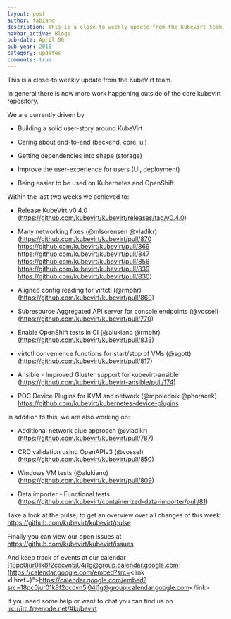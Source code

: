 ```yaml
---
layout: post
author: fabiand
description: This is a close-to weekly update from the KubeVirt team.
navbar_active: Blogs
pub-date: April 06
pub-year: 2018
category: updates
comments: true
---
```


This is a close-to weekly update from the KubeVirt team.

In general there is now more work happening outside of the core kubevirt
repository.

We are currently driven by

-   Building a solid user-story around KubeVirt

-   Caring about end-to-end (backend, core, ui)

-   Getting dependencies into shape (storage)

-   Improve the user-experience for users (UI, deployment)

-   Being easier to be used on Kubernetes and OpenShift

Within the last two weeks we achieved to:

-   Release KubeVirt v0.4.0
    (<https://github.com/kubevirt/kubevirt/releases/tag/v0.4.0>)

-   Many networking fixes (@mlsorensen @vladikr)
    (<https://github.com/kubevirt/kubevirt/pull/870>
    <https://github.com/kubevirt/kubevirt/pull/869>
    <https://github.com/kubevirt/kubevirt/pull/847>
    <https://github.com/kubevirt/kubevirt/pull/856>
    <https://github.com/kubevirt/kubevirt/pull/839>
    <https://github.com/kubevirt/kubevirt/pull/830>)

-   Aligned config reading for virtctl (@rmohr)
    (<https://github.com/kubevirt/kubevirt/pull/860>)

-   Subresource Aggregated API server for console endpoints (@vossel)
    (<https://github.com/kubevirt/kubevirt/pull/770>)

-   Enable OpenShift tests in CI (@alukiano @rmohr)
    (<https://github.com/kubevirt/kubevirt/pull/833>)

-   virtctl convenience functions for start/stop of VMs (@sgott)
    (<https://github.com/kubevirt/kubevirt/pull/817>)

-   Ansible - Improved Gluster support for kubevirt-ansible
    (<https://github.com/kubevirt/kubevirt-ansible/pull/174>)

-   POC Device Plugins for KVM and network (@mpolednik @phoracek)
    <https://github.com/kubevirt/kubernetes-device-plugins>

In addition to this, we are also working on:

-   Additional network glue approach (@vladikr)
    (<https://github.com/kubevirt/kubevirt/pull/787>)

-   CRD validation using OpenAPIv3 (@vossel)
    (<https://github.com/kubevirt/kubevirt/pull/850>)

-   Windows VM tests (@alukiano)
    (<https://github.com/kubevirt/kubevirt/pull/809>)

-   Data importer - Functional tests
    (<https://github.com/kubevirt/containerized-data-importer/pull/81>)

Take a look at the pulse, to get an overview over all changes of this
week: <https://github.com/kubevirt/kubevirt/pulse>

Finally you can view our open issues at
<https://github.com/kubevirt/kubevirt/issues>

And keep track of events at our calendar
[18pc0jur01k8f2cccvn5j04j1g@group.calendar.google.com](https://calendar.google.com/embed?src=<link xl:href=)"&gt;https://calendar.google.com/embed?src=<18pc0jur01k8f2cccvn5j04j1g@group.calendar.google.com>&lt;/link&gt;

If you need some help or want to chat you can find us on
<irc://irc.freenode.net/#kubevirt>
